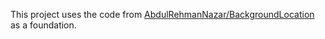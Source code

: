 This project uses the code from [AbdulRehmanNazar/BackgroundLocation](https://github.com/AbdulRehmanNazar/BackgroundLocation) as a foundation.